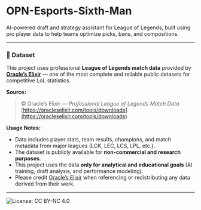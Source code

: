 # OPN-Esports-Sixth-Man
AI-powered draft and strategy assistant for League of Legends, built using pro player data to help teams optimize picks, bans, and compositions.

---

### 📂 Dataset

This project uses professional **League of Legends match data** provided by [**Oracle’s Elixir**](https://oracleselixir.com/tools/downloads) — one of the most complete and reliable public datasets for competitive LoL statistics.

**Source:**  
> © Oracle’s Elixir — *Professional League of Legends Match Data*  
> [https://oracleselixir.com/tools/downloads](https://oracleselixir.com/tools/downloads)

**Usage Notes:**  
- Data includes player stats, team results, champions, and match metadata from major leagues (LCK, LEC, LCS, LPL, etc.).  
- The dataset is publicly available for **non-commercial and research purposes**.  
- This project uses the data **only for analytical and educational goals** (AI training, draft analysis, and performance modeling).  
- Please credit [Oracle’s Elixir](https://oracleselixir.com/tools/downloads) when referencing or redistributing any data derived from their work.

---

![License: CC BY-NC 4.0](https://img.shields.io/badge/License-CC--BY--NC%204.0-blue.svg)
